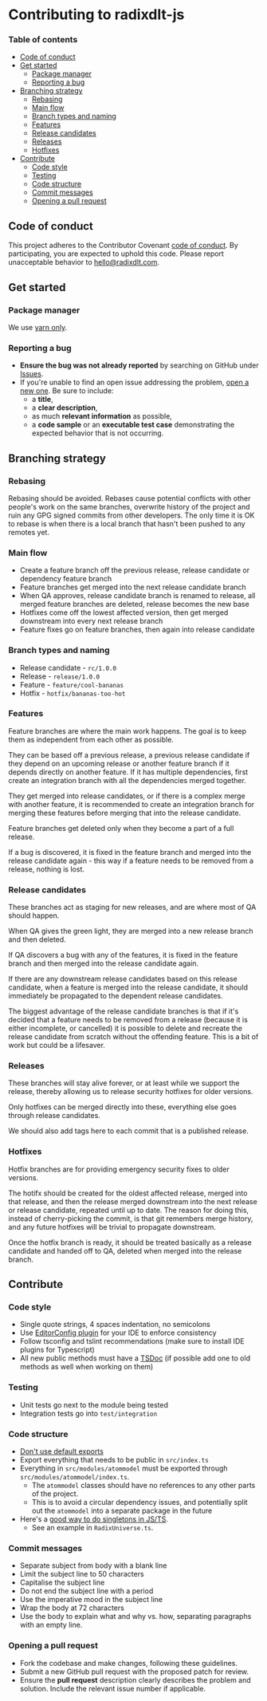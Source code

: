 # Contributing to radixdlt-js

### Table of contents
- [Code of conduct](#code-of-conduct)
- [Get started](#get-started)
  - [Package manager](#package-manager)
  - [Reporting a bug](#reporting-a-bug)
- [Branching strategy](#branching-strategy)
  - [Rebasing](#rebasing)
  - [Main flow](#main-flow)
  - [Branch types and naming](#branch-types-and-naming)
  - [Features](#features)
  - [Release candidates](#release-candidates)
  - [Releases](#releases)
  - [Hotfixes](#hotfixes)  
- [Contribute](#contribute)
  - [Code style](#code-style)
  - [Testing](#testing)
  - [Code structure](#code-structure)
  - [Commit messages](#commit-messages)
  - [Opening a pull request](#opening-a-pull-request)
  

## Code of conduct

This project adheres to the Contributor Covenant [code of conduct](CODE_OF_CONDUCT.md).
By participating, you are expected to uphold this code.
Please report unacceptable behavior to [hello@radixdlt.com](mailto:hello@radixdlt.com).

## Get started

### Package manager 

We use [yarn only](https://yarnpkg.com/lang/en/).

### Reporting a bug

* **Ensure the bug was not already reported** by searching on GitHub under [Issues](https://github.com/radixdlt/radixdlt-js/issues).
* If you're unable to find an open issue addressing the problem, [open a new one](https://github.com/radixdlt/radixdlt-js/issues/new). Be sure to include:
  * a **title**,
  * a **clear description**, 
  * as much **relevant information** as possible,
  * a **code sample** or an **executable test case** demonstrating the expected behavior that is not occurring.

## Branching strategy

### Rebasing

Rebasing should be avoided. Rebases cause potential conflicts with other people's work on the same branches, overwrite history of the project and ruin any GPG signed commits from other developers. The only time it is OK to rebase is when there is a local branch that hasn't been pushed to any remotes yet.

### Main flow

* Create a feature branch off the previous release, release candidate or dependency feature branch
* Feature branches get merged into the next release candidate branch
* When QA approves, release candidate branch is renamed to release, all merged feature branches are deleted, release becomes the new base
* Hotfixes come off the lowest affected version, then get merged downstream into every next release branch
* Feature fixes go on feature branches, then again into release candidate

### Branch types and naming

* Release candidate  - `rc/1.0.0`
* Release - `release/1.0.0`
* Feature - `feature/cool-bananas`
* Hotfix - `hotfix/bananas-too-hot`


### Features

Feature branches are where the main work happens. The goal is to keep them as independent from each other as possible. 

They can be based off a previous release, a previous release candidate if they depend on an upcoming release or another feature branch if it depends directly on another feature. If it has multiple dependencies, first create an integration branch with all the dependencies merged together.

They get merged into release candidates, or if there is a complex merge with another feature, it is recommended to create an integration branch for merging these features before merging that into the release candidate.

Feature branches get deleted only when they become a part of a full release.

If a bug is discovered, it is fixed in the feature branch and merged into the release candidate again - this way if a feature needs to be removed from a release, nothing is lost.

### Release candidates

These branches act as staging for new releases, and are where most of QA should happen.

When QA gives the green light, they are merged into a new release branch and then deleted.

If QA discovers a bug with any of the features, it is fixed in the feature branch and then merged into the release candidate again.

If there are any downstream release candidates based on this release candidate, when a feature is merged into the release candidate, it should immediately be propagated to the dependent release candidates.

The biggest advantage of the release candidate branches is that if it's decided that a feature needs to be removed from a release (because it is either incomplete, or cancelled) it is possible to delete and recreate the release candidate from scratch without the offending feature. This is a bit of work but could be a lifesaver.

### Releases

These branches will stay alive forever, or at least while we support the release, thereby allowing us to release security hotfixes for older versions.

Only hotfixes can be merged directly into these, everything else goes through release candidates.

We should also add tags here to each commit that is a published release.

### Hotfixes

Hotfix branches are for providing emergency security fixes to older versions. 

The hotifx should be created for the oldest affected release, merged into that release, and then the release merged downstream into the next release or release candidate, repeated until up to date. The reason for doing this, instead of cherry-picking the commit, is that git remembers merge history, and any future hotfixes will be trivial to propagate downstream.

Once the hotfix branch is ready, it should be treated basically as a release candidate and handed off to QA, deleted when merged into the release branch.


## Contribute


### Code style

* Single quote strings, 4 spaces indentation, no semicolons
* Use [EditorConfig plugin](https://editorconfig.org/) for your IDE to enforce consistency
* Follow tsconfig and tslint recommendations (make sure to install IDE plugins for Typescript)
* All new public methods must have a [TSDoc](https://github.com/microsoft/tsdoc) (if possible add one to old methods as well when working on them) 

### Testing

* Unit tests go next to the module being tested
* Integration tests go into `test/integration` 

### Code structure

* [Don't use default exports](https://basarat.gitbooks.io/typescript/docs/tips/defaultIsBad.html)
* Export everything that needs to be public in `src/index.ts`
* Everything in `src/modules/atommodel`  must be exported through `src/modules/atommodel/index.ts`. 
  * The `atommodel` classes should have no references to any other parts of the project. 
  * This is to avoid a circular dependency issues, and potentially split out the `atommodel` into a separate package in the future
* Here's a [good way to do singletons in JS/TS](https://k94n.com/es6-modules-single-instance-pattern). 
  * See an example in `RadixUniverse.ts`.
  

### Commit messages

  *  Separate subject from body with a blank line
  *  Limit the subject line to 50 characters
  *  Capitalise the subject line
  *  Do not end the subject line with a period
  *  Use the imperative mood in the subject line
  *  Wrap the body at 72 characters
  *  Use the body to explain what and why vs. how, separating paragraphs with an empty line.


### Opening a pull request

* Fork the codebase and make changes, following these guidelines.
* Submit a new GitHub pull request with the proposed patch for review.
* Ensure the **pull request** description clearly describes the problem and solution. Include the relevant issue number if applicable.


